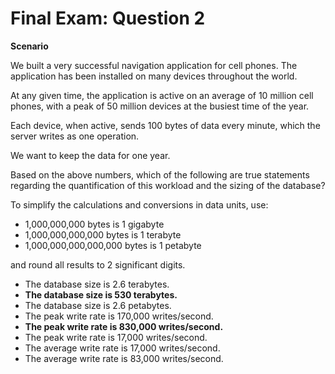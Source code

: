 # Final Exam: Question 2

**Scenario**

We built a very successful navigation application for cell phones. The application has been installed on many devices throughout the world.

At any given time, the application is active on an average of 10 million cell phones, with a peak of 50 million devices at the busiest time of the year.

Each device, when active, sends 100 bytes of data every minute, which the server writes as one operation.

We want to keep the data for one year.

Based on the above numbers, which of the following are true statements regarding the quantification of this workload and the sizing of the database?

To simplify the calculations and conversions in data units, use:

- 1,000,000,000 bytes is 1 gigabyte
- 1,000,000,000,000 bytes is 1 terabyte
- 1,000,000,000,000,000 bytes is 1 petabyte

and round all results to 2 significant digits.



- The database size is 2.6 terabytes.
- **The database size is 530 terabytes.**
- The database size is 2.6 petabytes.
- The peak write rate is 170,000 writes/second.
- **The peak write rate is 830,000 writes/second.**
- The peak write rate is 17,000 writes/second.
- The average write rate is 17,000 writes/second.
- The average write rate is 83,000 writes/second.

